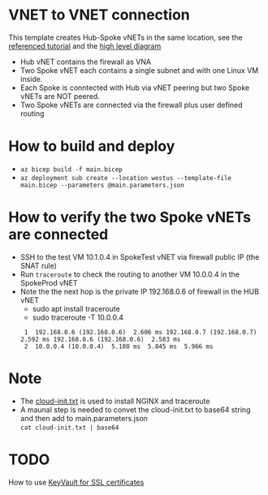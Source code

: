 # VNET to VNET connection
This template creates Hub-Spoke vNETs in the same location, see the [referenced tutorial](https://techcommunity.microsoft.com/t5/fasttrack-for-azure/using-azure-firewall-as-a-network-virtual-appliance-nva/ba-p/1972934) and the [high level diagram](https://techcommunity.microsoft.com/t5/fasttrack-for-azure/using-azure-firewall-as-a-network-virtual-appliance-nva/ba-p/1972934?lightbox-message-images-1972934=239185iA66BE3E562016600)

- Hub vNET contains the firewall as VNA
- Two Spoke vNET each contains a single subnet and with one Linux VM inside. 
- Each Spoke is conntected with Hub via vNET peering but two Spoke vNETs are NOT peered.
- Two Spoke vNETs are connected via the firewall plus user defined routing  

# How to build and deploy
- `az bicep build -f main.bicep`
- `az deployment sub create --location westus --template-file main.bicep --parameters @main.parameters.json`


# How to verify the two Spoke vNETs are connected
- SSH to the test VM 10.1.0.4 in SpokeTest vNET via firewall public IP (the SNAT rule)
- Run `traceroute` to check the routing to another VM 10.0.0.4 in the SpokeProd vNET
- Note the the next hop is the private IP 192.168.0.6 of firewall in the HUB vNET
  - sudo apt install traceroute 
  - sudo traceroute -T 10.0.0.4 
  ```traceroute to 10.0.0.4 (10.0.0.4), 30 hops max, 60 byte packets
   1  192.168.0.6 (192.168.0.6)  2.606 ms 192.168.0.7 (192.168.0.7)  2.592 ms 192.168.0.6 (192.168.0.6)  2.583 ms
   2  10.0.0.4 (10.0.0.4)  5.180 ms  5.845 ms  5.966 ms
  ```
# Note
- The [cloud-init.txt](https://docs.microsoft.com/en-us/azure/virtual-machines/linux/tutorial-automate-vm-deployment) is used to install NGINX and traceroute
- A maunal step is needed to convet the cloud-init.txt to base64 string and then add to main.parameters.json  
`cat cloud-init.txt | base64` 

# TODO
How to use [KeyVault for SSL certificates](https://github.com/Azure/azure-quickstart-templates/tree/master/quickstarts/microsoft.compute/vmss-ubuntu-web-ssl)